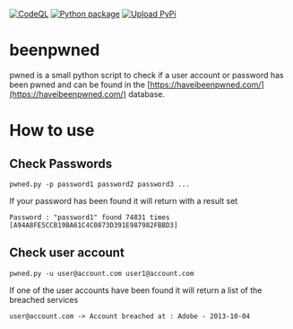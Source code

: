 [![CodeQL](https://github.com/rangulvers/beenpwned/actions/workflows/codeql-analysis.yml/badge.svg)](https://github.com/rangulvers/beenpwned/actions/workflows/codeql-analysis.yml)
[![Python package](https://github.com/rangulvers/beenpwned/actions/workflows/python-package.yml/badge.svg)](https://github.com/rangulvers/beenpwned/actions/workflows/python-package.yml)
[![Upload PyPi](https://github.com/rangulvers/beenpwned/actions/workflows/python-publish.yml/badge.svg)](https://github.com/rangulvers/beenpwned/actions/workflows/python-publish.yml)


# beenpwned
pwned is a small python script to check if a user account or password has been pwned and can be found in the [https://haveibeenpwned.com/](https://haveibeenpwned.com/) database. 

# How to use
## Check Passwords
`pwned.py -p password1 password2 password3 ...`

If your password has been found it will return with a result set

`Password : "password1" found 74831 times [A94A8FE5CCB19BA61C4C0873D391E987982FBBD3]`

## Check user account
`pwned.py -u user@account.com user1@account.com`

If one of the user accounts have been found it will return a list of the breached services

`user@account.com -> Account breached at : Adobe - 2013-10-04`
